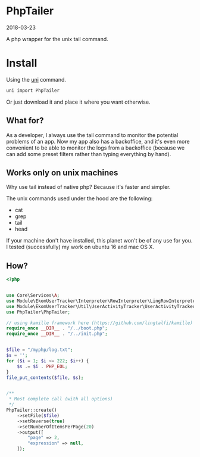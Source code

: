 PhpTailer
================
2018-03-23


A php wrapper for the unix tail command.



Install
==========
Using the [uni](https://github.com/lingtalfi/universe-naive-importer) command.
```bash
uni import PhpTailer
```

Or just download it and place it where you want otherwise.



What for?
------------

As a developer, I always use the tail command to monitor the potential problems of an app.
Now my app also has a backoffice, and it's even more convenient to be able to monitor 
the logs from a backoffice (because we can add some preset filters rather than typing everything by hand).



Works only on unix machines
---------------

Why use tail instead of native php?
Because it's faster and simpler.

The unix commands used under the hood are the following:

- cat
- grep
- tail
- head

If your machine don't have installed, this planet won't be of any use for you.
I tested (successfully) my work on ubuntu 16 and mac OS X.



How?
--------

```php
<?php


use Core\Services\A;
use Module\EkomUserTracker\Interpreter\RowInterpreter\LingRowInterpreter;
use Module\EkomUserTracker\Util\UserActivityTracker\UserActivityTracker;
use PhpTailer\PhpTailer;

// using kamille framework here (https://github.com/lingtalfi/kamille)
require_once __DIR__ . "/../boot.php";
require_once __DIR__ . "/../init.php";


$file = "/myphp/log.txt";
$s = '';
for ($i = 1; $i <= 222; $i++) {
    $s .= $i . PHP_EOL;
}
file_put_contents($file, $s);


/**
 * Most complete call (with all options)
 */
PhpTailer::create()
    ->setFile($file)
    ->setReverse(true)
    ->setNumberOfItemsPerPage(20)
    ->output([
        "page" => 2,
        "expression" => null,
    ]);
```




